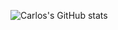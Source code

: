 ![Carlos's GitHub stats](https://github-readme-stats.vercel.app/api?username=Carlos&show_icons=true)
